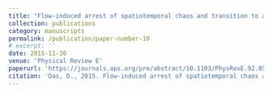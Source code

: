 ```yaml
---
title: "Flow-induced arrest of spatiotemporal chaos and transition to a stationary pattern in the Gray-Scott model"
collection: publications
category: manuscripts
permalink: /publication/paper-number-10
# excerpt: ''
date: 2015-11-30
venue: 'Physical Review E'
paperurl: 'https://journals.aps.org/pre/abstract/10.1103/PhysRevE.92.052914'
citation: 'Das, D., 2015. Flow-induced arrest of spatiotemporal chaos and transition to a stationary pattern in the Gray-Scott model. <i>Physical Review E<i/>, 92(5), p.052914.'
---
```

